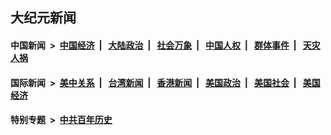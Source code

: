 ## 大纪元新闻

#### 中国新闻 &nbsp;>&nbsp; [中国经济](indexes/ncid283/README.md?07220045) &nbsp;| &nbsp; [大陆政治](indexes/ncid277/README.md?07220045) &nbsp;| &nbsp; [社会万象](indexes/ncid282/README.md?07220045) &nbsp;| &nbsp; [中国人权](indexes/ncid278/README.md?07220045) &nbsp;| &nbsp; [群体事件](indexes/ncid279/README.md?07220045) &nbsp;| &nbsp; [天灾人祸](indexes/ncid280/README.md?07220045)

#### 国际新闻 &nbsp;>&nbsp; [美中关系](indexes/nf1412576/README.md?07220045) &nbsp;| &nbsp; [台湾新闻](indexes/ncid1349361/README.md?07220045) &nbsp;| &nbsp; [香港新闻](indexes/ncid1349362/README.md?07220045) &nbsp;| &nbsp; [美国政治](indexes/ncid1078159/README.md?07220045) &nbsp;| &nbsp; [美国社会](indexes/ncid1078160/README.md?07220045) &nbsp;| &nbsp; [美国经济](indexes/ncid1078158/README.md?07220045)

#### 特别专题 &nbsp;>&nbsp; [中共百年历史](https://github.com/epoch-news/epoch-special/blob/master/README.md?07220045)  
